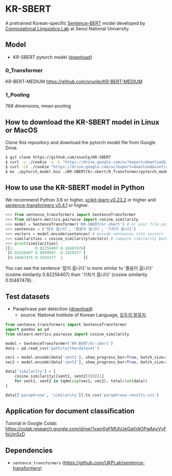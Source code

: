 # KR-SBERT

A pretrained Korean-specific [Sentence-BERT](https://github.com/UKPLab/sentence-transformers) model developed by [Computational Linguistics Lab](http://knlp.snu.ac.kr/) at Seoul National University.

## Model

+ KR-SBERT pytorch model ([download](https://drive.google.com/file/d/1QUyp6p0bHzjz1-WSGvdcNxfAAbXxdD7R/view?usp=sharing))

### 0_Transformer

KR-BERT-MEDIUM https://github.com/snunlp/KR-BERT-MEDIUM

### 1_Pooling

768 dimensions, mean-pooling

## How to download the KR-SBERT model in Linux or MacOS

Clone this repository and download the pytorch model file from Google Drive.

```bash
$ git clone https://github.com/snunlp/KR-SBERT
$ curl -c ./cookie -s -L "https://drive.google.com/uc?export=download&id=1QUyp6p0bHzjz1-WSGvdcNxfAAbXxdD7R" > /dev/null
$ curl -Lb ./cookie "https://drive.google.com/uc?export=download&confirm=`awk '/download/ {print $NF}' ./cookie`&id=1QUyp6p0bHzjz1-WSGvdcNxfAAbXxdD7R" -o ./pytorch_model.bin
$ mv ./pytorch_model.bin ./KR-SBERT/kr-sbert/0_Transformer/pytorch_model.bin
```

## How to use the KR-SBERT model in Python

We recommend Python 3.6 or higher, [scikit-learn v0.23.2](https://scikit-learn.org/stable/install.html) or higher and [sentence-transformers v0.4.1](https://github.com/UKPLab/sentence-transformers) or higher.

```python
>>> from sentence_transformers import SentenceTransformer
>>> from sklearn.metrics.pairwise import cosine_similarity
>>> model = SentenceTransformer('KR-SBERT/kr-sbert') # or your file path
>>> sentences = ['잠이 옵니다', '졸음이 옵니다', '기차가 옵니다']
>>> vectors = model.encode(sentences) # encode sentences into vectors
>>> similarities = cosine_similarity(vectors) # compute similarity between sentence vectors
>>> print(similarities)
[[1.         0.82256407 0.10487476]
 [0.82256407 0.9999997  0.1929377 ]
 [0.10487476 0.1929377  1.        ]]

```

You can see the sentence '잠이 옵니다' is more similar to '졸음이 옵니다' (cosine similarity 0.82256407) than '기차가 옵니다' (cosine similarity 0.10487476).

## Test datasets

+ Paraphrase pair detection ([download](https://drive.google.com/file/d/1trEt1QcRG2XLxMqf0ZwIVIZGDweC3VdM/view?usp=sharing))
    + source: National Institute of Korean Language, [모두의 말뭉치](https://corpus.korean.go.kr/).

```python
from sentence_transformers import SentenceTransformer
import pandas as pd
from sklearn.metrics.pairwise import cosine_similarity

model = SentenceTransformer('KR-BERT/kr-sbert')
data = pd.read_csv('path/to/the/dataset')

vec1 = model.encode(data['sent1'], show_progress_bar=True, batch_size=32)
vec2 = model.encode(data['sent2'], show_progress_bar=True, batch_size=32)

data['similarity'] = [
    cosine_similarity([sent1, sent2])[0][1]
    for sent1, sent2 in tqdm(zip(vec1, vec2), total=len(data))
]

data[['paraphrase', 'similarity']].to_csv('paraphrase-results.csv')

```

## Application for document classification

Tutorial in Google Colab: https://colab.research.google.com/drive/1xwn0gFMUhUeGaVrAOPwApyVyFfsUm5zD

## Dependencies

+ `sentence_transformers` (https://github.com/UKPLab/sentence-transformers)
